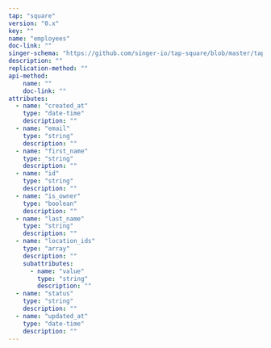 ```yaml
---
tap: "square"
version: "0.x"
key: ""
name: "employees"
doc-link: ""
singer-schema: "https://github.com/singer-io/tap-square/blob/master/tap_square/schemas/employees.json"
description: ""
replication-method: ""
api-method:
    name: ""
    doc-link: ""
attributes:
  - name: "created_at"
    type: "date-time"
    description: ""
  - name: "email"
    type: "string"
    description: ""
  - name: "first_name"
    type: "string"
    description: ""
  - name: "id"
    type: "string"
    description: ""
  - name: "is_owner"
    type: "boolean"
    description: ""
  - name: "last_name"
    type: "string"
    description: ""
  - name: "location_ids"
    type: "array"
    description: ""
    subattributes:
      - name: "value"
        type: "string"
        description: ""
  - name: "status"
    type: "string"
    description: ""
  - name: "updated_at"
    type: "date-time"
    description: ""
---
```

